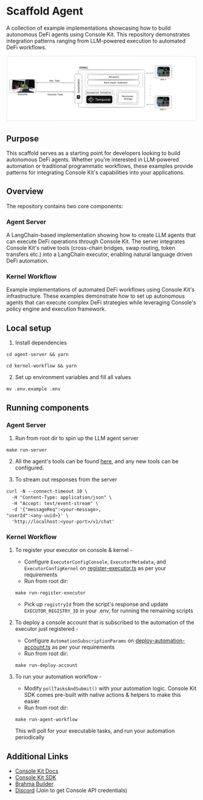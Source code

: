 # Scaffold Agent

A collection of example implementations showcasing how to build autonomous DeFi agents using Console Kit. This repository demonstrates integration patterns ranging from LLM-powered execution to automated DeFi workflows.

![kernel-setup](./images/image.png)

## Purpose

This scaffold serves as a starting point for developers looking to build autonomous DeFi agents. Whether you're interested in LLM-powered automation or traditional programmatic workflows, these examples provide patterns for integrating Console Kit's capabilities into your applications.

## Overview

The repository contains two core components:

### Agent Server

A LangChain-based implementation showing how to create LLM agents that can execute DeFi operations through Console Kit. The server integrates Console Kit's native tools (cross-chain bridges, swap routing, token transfers etc.) into a LangChain executor, enabling natural language driven DeFi automation.

### Kernel Workflow

Example implementations of automated DeFi workflows using Console Kit's infrastructure. These examples demonstrate how to set up autonomous agents that can execute complex DeFi strategies while leveraging Console's policy engine and execution framework.

## Local setup

1. Install dependencies

```
cd agent-server && yarn
```

```
cd kernel-workflow && yarn
```

2. Set up environment variables and fill all values

```
mv .env.example .env
```

## Running components

### Agent Server

1. Run from root dir to spin up the LLM agent server

```
make run-server
```

2. All the agent's tools can be found [here](agent-server/src/tools), and any new tools can be configured.

3. To stream out responses from the server

```
curl -N --connect-timeout 10 \
  -H "Content-Type: application/json" \
  -H "Accept: text/event-stream" \
  -d '{"messageReq":<your-message>,
"userId":<any-uuid>}' \
  'http://localhost:<your-port>/v1/chat'
```

### Kernel Workflow

1. To register your executor on console & kernel -

   - Configure `ExecutorConfigConsole`, `ExecutorMetadata`, and `ExecutorConfigKernel` on [register-executor.ts](./kernel-workflow/src/register-executor.ts) as per your requirements
   - Run from root dir:

   ```
   make run-register-executor
   ```

   - Pick up `registryId` from the script's response and update `EXECUTOR_REGISTRY_ID` in your .env, for running the remaining scripts

2. To deploy a console account that is subscribed to the automation of the executor just registered -
   - Configure `AutomationSubscriptionParams` on [deploy-automation-account.ts](kernel-workflow/src/deploy-automation-account.ts) as per your requirements
   - Run from root dir:
   ```
   make run-deploy-account
   ```
3. To run your automation workflow -
   - Modify `pollTasksAndSubmit()` with your automation logic. Console Kit SDK comes pre-built with native actions & helpers to make this easier
   - Run from root dir:
   ```
   make run-agent-workflow
   ```
   This will poll for your executable tasks, and run your automation periodically

## Additional Links

- [Console Kit Docs](https://github.com/Brahma-fi/console-kit/blob/ft-docs/docs/introduction.md)
- [Console Kit SDK](https://www.npmjs.com/package/brahma-console-kit)
- [Brahma Builder](https://github.com/Brahma-fi/brahma-builder)
- [Discord](https://discord.com/invite/khXHEnvS6N) (Join to get Console API credentials)
